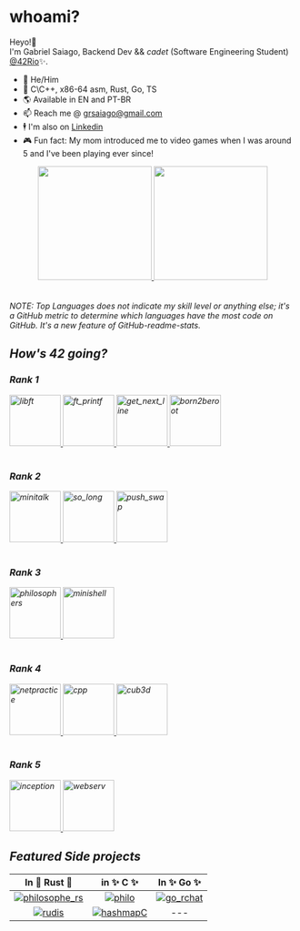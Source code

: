 # whoami?

Heyo!👋 <br>
I'm Gabriel Saiago, Backend Dev && _cadet_ (Software Engineering Student) [@42Rio](https://42.rio/)✨. <br>
*  🧔   He/Him
*  🧠   C\C++, x86-64 asm, Rust, Go, TS
*  🌎   Available in EN and PT-BR
*  📫   Reach me @ grsaiago@gmail.com
*  🕴   I'm also on [Linkedin](https://linkedin.com/in/grsaiago/)
*  🎮   Fun fact: My mom introduced me to video games when I was around 5 and I've been playing ever since!

<div align="center">
<a href="https://github.com/Grsaiago">
  <img height="200em" src="https://github-readme-stats.vercel.app/api/top-langs/?username=Grsaiago&show_icons=true&theme=gruvbox" />
  <img height="200em" src="https://github-readme-stats.vercel.app/api?username=Grsaiago&show_icons=true&theme=gruvbox" />
</a>
</div>
<br> <br/>
<i>NOTE: Top Languages does not indicate my skill level or anything else; it's a GitHub metric to determine which languages have the most code on GitHub. It's a new feature of GitHub-readme-stats.<i/>

## How's 42 going?
### Rank 1
<a href="https://github.com/Grsaiago/libft">
  <img alt="libft" src="https://user-images.githubusercontent.com/98427284/175352149-d1146a34-d163-4d0e-806f-1c63c04d3663.png" height="90" width="90">
</a>
<a href="https://github.com/Grsaiago/ft_printf">
  <img alt="ft_printf" src="https://user-images.githubusercontent.com/98427284/175838265-59e18bf3-b8b3-46d3-8b3e-1f7ce4b2e9a7.png" height="90" width="90">
</a>
<a href="https://github.com/Grsaiago/get_next_line">
  <img alt="get_next_line" src="https://user-images.githubusercontent.com/98427284/215275443-863df3a6-73cc-4e2f-a7b1-23449db27ce7.png" height="90" width="90">
</a>
<a href="https://github.com/Grsaiago">
  <img alt="born2beroot" src="https://github.com/user-attachments/assets/ce091b07-fe28-4a55-8483-09d80867d0d7" height="90" width="90">
</a>
<br> <br/>

### Rank 2
<a href="https://github.com/Grsaiago/Minitalk">
  <img alt="minitalk" src="https://user-images.githubusercontent.com/98427284/215275917-3d4df0d9-b696-4c05-94bc-52333cc6683c.png" height="90" width="90">
</a>
<a href="https://github.com/Grsaiago/so_long">
  <img alt="so_long" src="https://user-images.githubusercontent.com/98427284/215276466-c730acbb-8279-463b-927f-1e8017469797.png" height="90" width="90">
</a>
<a href="https://github.com/Grsaiago/push_swap">
  <img alt="push_swap" src="https://user-images.githubusercontent.com/98427284/215276770-a1c06dc9-660b-4069-a31f-3134f3d667e1.png" height="90" width="90">
</a>
<br> <br/>

### Rank 3
<a href="https://github.com/Grsaiago/Philosophers">
  <img alt="philosophers" src="https://user-images.githubusercontent.com/98427284/215276897-36c0f69d-d532-4471-aea4-5c8ee5037a8c.png" height="90" width="90">
</a>
<a href="https://github.com/Grsaiago/minishell">
  <img alt="minishell" src="https://github-production-user-asset-6210df.s3.amazonaws.com/98427284/274425723-2bb3ab74-5f5e-4b3b-9a5a-cbfbcc6aa26d.png" height="90" width="90">
</a>
<br> <br/>

### Rank 4
<a href="https://github.com/Grsaiago">
  <img alt="netpractice" src="https://github-production-user-asset-6210df.s3.amazonaws.com/98427284/274426768-df542a91-6d30-4d9c-8b3a-85aa0be2f754.png" height="90" width="90">
</a>
<a href="https://github.com/Grsaiago/cpp_piscine">
  <img alt="cpp" src="https://github-production-user-asset-6210df.s3.amazonaws.com/98427284/274426946-b0098b2b-f617-41db-99ae-28af6bfe8f49.png" height="90" width="90">
</a>
<a href="https://github.com/Grsaiago/cube3d">
  <img alt="cub3d" src="https://github.com/user-attachments/assets/bc929670-9263-4c75-beb3-5d982cc85dad" height="90" width="90">
</a>
<br></br>

### Rank 5
<a href="https://github.com/Grsaiago">
  <img alt="inception" src="https://github.com/user-attachments/assets/8603a7a3-bb22-41c9-bb0a-ae7c8b9ca15e" height="90" width="90">
</a>
<a href="https://github.com/Grsaiago">
  <img alt="webserv" src="https://github.com/user-attachments/assets/aae4d2ee-f65f-460a-95c2-6dcc45eded81" height="90" width="90">
</a>

## Featured Side projects
| In 🦀 Rust 🦀 | in ✨ C ✨ | In ✨ Go ✨ |
| :---: | :---: | :---: |
| <a href="https://github.com/Grsaiago/philosophe_rs">![philosophe_rs][philosophe_rs_repocard]</a> | <a href="https://github.com/Grsaiago/philosophers">![philo][my_ping_repocard]</a> | <a href="https://github.com/Grsaiago/go_rchat">![go_rchat][go_rchat_repocard] |
| <a href="https://github.com/Grsaiago/rudis"> ![rudis][maelstrom_rust_repocard]</a> | <a href="https://github.com/Grsaiago/hashmapC">![hashmapC][hashmapC_repocard]</a> | --- |


[philosophe_rs_repocard]: https://github-readme-stats.vercel.app/api/pin/?username=Grsaiago&repo=philosophe_rs&theme=gruvbox
[maelstrom_rust_repocard]: https://github-readme-stats.vercel.app/api/pin/?username=Grsaiago&repo=maelstrom-rust&theme=gruvbox

[my_ping_repocard]: https://github-readme-stats.vercel.app/api/pin/?username=Grsaiago&repo=my_ping&theme=gruvbox
[hashmapC_repocard]: https://github-readme-stats.vercel.app/api/pin/?username=Grsaiago&repo=hashmapC&theme=gruvbox

[go_rchat_repocard]: https://github-readme-stats.vercel.app/api/pin/?username=Grsaiago&repo=go_rchat&theme=gruvbox
